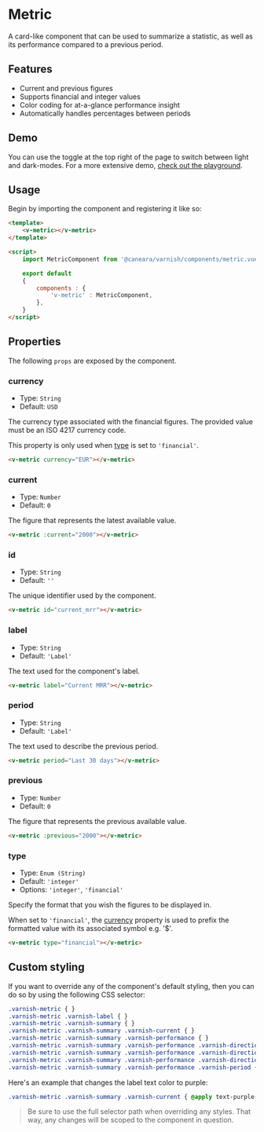 # Metric

A card-like component that can be used to summarize a statistic, as well as its performance compared to a previous period.

## Features

* Current and previous figures
* Supports financial and integer values
* Color coding for at-a-glance performance insight
* Automatically handles percentages between periods

## Demo

You can use the toggle at the top right of the page to switch between light and dark-modes. For a more extensive demo, [check out the playground](/playgrounds/metric/index).

<!-- Setup -->
<script setup>
    import MetricComponent from '../../src/components/metric.vue';
</script>

<!-- Demo -->
<div class="bg-gray-100 dark:bg-black rounded-md p-6 mt-8">
    <div class="w-full grid grid-cols-2 gap-6">
        <ClientOnly>
            <MetricComponent label="Current MRR" type="financial" period="May" :current="534" :previous="1000"></MetricComponent>
            <MetricComponent label="Current MRR" type="financial" period="June" :current="1000" :previous="1000"></MetricComponent>
            <MetricComponent label="Current MRR" type="financial" period="July" :current="2168" :previous="1000"></MetricComponent>
        </ClientOnly>
    </div>
</div>

## Usage

Begin by importing the component and registering it like so:

```html
<template>
    <v-metric></v-metric>
</template>

<script>
    import MetricComponent from '@caneara/varnish/components/metric.vue';

    export default
    {
        components : {
            'v-metric' : MetricComponent,
        },
    }
</script>
```

## Properties

The following `props` are exposed by the component.

### currency

- Type: `String`
- Default: `USD`

The currency type associated with the financial figures. The provided value must be an ISO 4217 currency code.

This property is only used when [type](#type) is set to `'financial'`.

```html
<v-metric currency="EUR"></v-metric>
```

### current

- Type: `Number`
- Default: `0`

The figure that represents the latest available value.

```html
<v-metric :current="2000"></v-metric>
```

### id

- Type: `String`
- Default: `''`

The unique identifier used by the component.

```html
<v-metric id="current_mrr"></v-metric>
```

### label

- Type: `String`
- Default: `'Label'`

The text used for the component's label.

```html
<v-metric label="Current MRR"></v-metric>
```

### period

- Type: `String`
- Default: `'Label'`

The text used to describe the previous period.

```html
<v-metric period="Last 30 days"></v-metric>
```

### previous

- Type: `Number`
- Default: `0`

The figure that represents the previous available value.

```html
<v-metric :previous="2000"></v-metric>
```

### type

- Type: `Enum (String)`
- Default: `'integer'`
- Options: `'integer'`, `'financial'`

Specify the format that you wish the figures to be displayed in.

When set to `'financial'`, the [currency](#currency) property is used to prefix the formatted value with its associated symbol e.g. '$'.

```html
<v-metric type="financial"></v-metric>
```

## Custom styling

If you want to override any of the component's default styling, then you can do so by using the following CSS selector:

```css
.varnish-metric { }
.varnish-metric .varnish-label { }
.varnish-metric .varnish-summary { }
.varnish-metric .varnish-summary .varnish-current { }
.varnish-metric .varnish-summary .varnish-performance { }
.varnish-metric .varnish-summary .varnish-performance .varnish-direction { }
.varnish-metric .varnish-summary .varnish-performance .varnish-direction .varnish-icon { }
.varnish-metric .varnish-summary .varnish-performance .varnish-direction .varnish-percentage { }
.varnish-metric .varnish-summary .varnish-performance .varnish-period { }
```

Here's an example that changes the label text color to purple:

```css
.varnish-metric .varnish-summary .varnish-current { @apply text-purple-700 dark:text-purple-400 }
```

> Be sure to use the full selector path when overriding any styles. That way, any changes will be scoped to the component in question.